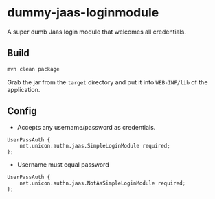 # dummy-jaas-loginmodule
A super dumb Jaas login module that welcomes all credentials. 

## Build

```bash
mvn clean package
```

Grab the jar from the `target` directory and put it into `WEB-INF/lib` of the application.

## Config

- Accepts any username/password as credentials.

```
UserPassAuth {
    net.unicon.authn.jaas.SimpleLoginModule required;
};
```

- Username must equal password

```
UserPassAuth {
    net.unicon.authn.jaas.NotAsSimpleLoginModule required;
};
```

